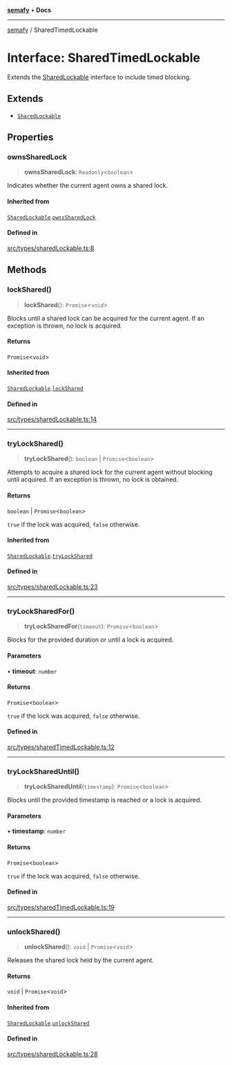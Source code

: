 [**semafy**](../README.md) • **Docs**

***

[semafy](../globals.md) / SharedTimedLockable

# Interface: SharedTimedLockable

Extends the [SharedLockable](SharedLockable.md) interface to include timed blocking.

## Extends

- [`SharedLockable`](SharedLockable.md)

## Properties

### ownsSharedLock

> **ownsSharedLock**: `Readonly`\<`boolean`\>

Indicates whether the current agent owns a shared lock.

#### Inherited from

[`SharedLockable`](SharedLockable.md).[`ownsSharedLock`](SharedLockable.md#ownssharedlock)

#### Defined in

[src/types/sharedLockable.ts:8](https://github.com/havelessbemore/semafy/blob/8eba5886d3775a63da96eb7c166c6371edbbcfa1/src/types/sharedLockable.ts#L8)

## Methods

### lockShared()

> **lockShared**(): `Promise`\<`void`\>

Blocks until a shared lock can be acquired for the current
agent. If an exception is thrown, no lock is acquired.

#### Returns

`Promise`\<`void`\>

#### Inherited from

[`SharedLockable`](SharedLockable.md).[`lockShared`](SharedLockable.md#lockshared)

#### Defined in

[src/types/sharedLockable.ts:14](https://github.com/havelessbemore/semafy/blob/8eba5886d3775a63da96eb7c166c6371edbbcfa1/src/types/sharedLockable.ts#L14)

***

### tryLockShared()

> **tryLockShared**(): `boolean` \| `Promise`\<`boolean`\>

Attempts to acquire a shared lock for the current agent
without blocking until acquired. If an exception
is thrown, no lock is obtained.

#### Returns

`boolean` \| `Promise`\<`boolean`\>

`true` if the lock was acquired, `false` otherwise.

#### Inherited from

[`SharedLockable`](SharedLockable.md).[`tryLockShared`](SharedLockable.md#trylockshared)

#### Defined in

[src/types/sharedLockable.ts:23](https://github.com/havelessbemore/semafy/blob/8eba5886d3775a63da96eb7c166c6371edbbcfa1/src/types/sharedLockable.ts#L23)

***

### tryLockSharedFor()

> **tryLockSharedFor**(`timeout`): `Promise`\<`boolean`\>

Blocks for the provided duration or until a lock is acquired.

#### Parameters

• **timeout**: `number`

#### Returns

`Promise`\<`boolean`\>

`true` if the lock was acquired, `false` otherwise.

#### Defined in

[src/types/sharedTimedLockable.ts:12](https://github.com/havelessbemore/semafy/blob/8eba5886d3775a63da96eb7c166c6371edbbcfa1/src/types/sharedTimedLockable.ts#L12)

***

### tryLockSharedUntil()

> **tryLockSharedUntil**(`timestamp`): `Promise`\<`boolean`\>

Blocks until the provided timestamp is reached or a lock is acquired.

#### Parameters

• **timestamp**: `number`

#### Returns

`Promise`\<`boolean`\>

`true` if the lock was acquired, `false` otherwise.

#### Defined in

[src/types/sharedTimedLockable.ts:19](https://github.com/havelessbemore/semafy/blob/8eba5886d3775a63da96eb7c166c6371edbbcfa1/src/types/sharedTimedLockable.ts#L19)

***

### unlockShared()

> **unlockShared**(): `void` \| `Promise`\<`void`\>

Releases the shared lock held by the current agent.

#### Returns

`void` \| `Promise`\<`void`\>

#### Inherited from

[`SharedLockable`](SharedLockable.md).[`unlockShared`](SharedLockable.md#unlockshared)

#### Defined in

[src/types/sharedLockable.ts:28](https://github.com/havelessbemore/semafy/blob/8eba5886d3775a63da96eb7c166c6371edbbcfa1/src/types/sharedLockable.ts#L28)
